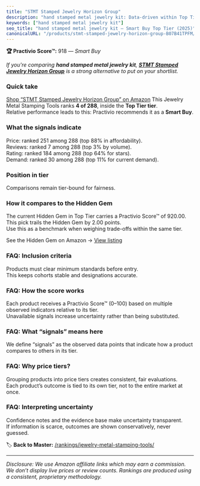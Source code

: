 ```yaml
---
title: "STMT Stamped Jewelry Horizon Group"
description: "hand stamped metal jewelry kit: Data-driven within Top Tier ranking using the Practivio Score™. Positioned by quality, value, demand, findability, momentum."
keywords: ["hand stamped metal jewelry kit"]
seo_title: "hand stamped metal jewelry kit — Smart Buy Top Tier (2025)"
canonicalURL: "/products/stmt-stamped-jewelry-horizon-group-B07B41TPFM/"
---
```


**🏆 Practivio Score™:** 918 — _Smart Buy_


*If you're comparing **hand stamped metal jewelry kit**, **[STMT Stamped Jewelry Horizon Group](https://www.amazon.com/dp/B07B41TPFM?tag=practivio-20)** is a strong alternative to put on your shortlist.*
### Quick take
[Shop “STMT Stamped Jewelry Horizon Group” on Amazon](https://www.amazon.com/dp/B07B41TPFM?tag=practivio-20)
This Jewelry Metal Stamping Tools ranks **4 of 288**, inside the **Top Tier tier**.  
Relative performance leads to this: Practivio recommends it as a **Smart Buy**.

### What the signals indicate
Price: ranked 251 among 288 (top 88% in affordability).  
Reviews: ranked 7 among 288 (top 3% by volume).  
Rating: ranked 184 among 288 (top 64% for stars).  
Demand: ranked 30 among 288 (top 11% for current demand).

### Position in tier
Comparisons remain tier-bound for fairness.

### How it compares to the Hidden Gem
The current Hidden Gem in Top Tier carries a Practivio Score™ of 920.00.  
This pick trails the Hidden Gem by 2.00 points.  
Use this as a benchmark when weighing trade-offs within the same tier.  

See the Hidden Gem on Amazon → [View listing](https://www.amazon.com/dp/B079Y5GDPY?tag=practivio-20)

### FAQ: Inclusion criteria
Products must clear minimum standards before entry.  
This keeps cohorts stable and designations accurate.

### FAQ: How the score works
Each product receives a Practivio Score™ (0–100) based on multiple observed indicators relative to its tier.  
Unavailable signals increase uncertainty rather than being substituted.

### FAQ: What “signals” means here
We define “signals” as the observed data points that indicate how a product compares to others in its tier.

### FAQ: Why price tiers?
Grouping products into price tiers creates consistent, fair evaluations.  
Each product’s outcome is tied to its own tier, not to the entire market at once.

### FAQ: Interpreting uncertainty
Confidence notes and the evidence base make uncertainty transparent.  
If information is scarce, outcomes are shown conservatively, never guessed.


🏷️ **Back to Master:** [/rankings/jewelry-metal-stamping-tools/](/rankings/jewelry-metal-stamping-tools/)

---
_Disclosure: We use Amazon affiliate links which may earn a commission. We don’t display live prices or review counts. Rankings are produced using a consistent, proprietary methodology._
